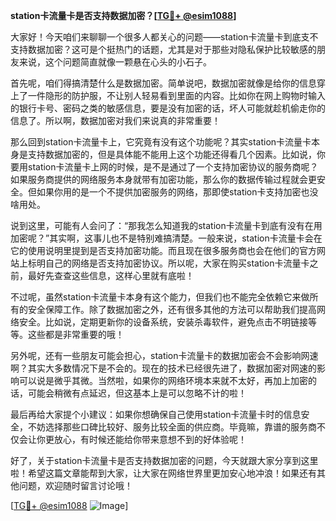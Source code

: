 **station卡流量卡是否支持数据加密？[[TG💪+ @esim1088](https://t.me/s/esim1088)]**

大家好！今天咱们来聊聊一个很多人都关心的问题——station卡流量卡到底支不支持数据加密？这可是个挺热门的话题，尤其是对于那些对隐私保护比较敏感的朋友来说，这个问题简直就像一颗悬在心头的小石子。

首先呢，咱们得搞清楚什么是数据加密。简单说吧，数据加密就像是给你的信息穿上了一件隐形的防护服，不让别人轻易看到里面的内容。比如你在网上购物时输入的银行卡号、密码之类的敏感信息，要是没有加密的话，坏人可能就趁机偷走你的信息了。所以啊，数据加密对我们来说真的非常重要！

那么回到station卡流量卡上，它究竟有没有这个功能呢？其实station卡流量卡本身是支持数据加密的，但是具体能不能用上这个功能还得看几个因素。比如说，你要用station卡流量卡上网的时候，是不是通过了一个支持加密协议的服务商呢？如果服务商提供的网络服务本身就带有加密功能，那么你的数据传输过程就会更安全。但如果你用的是一个不提供加密服务的网络，那即使station卡支持加密也没啥用处。

说到这里，可能有人会问了：“那我怎么知道我的station卡流量卡到底有没有在用加密呢？”其实啊，这事儿也不是特别难搞清楚。一般来说，station卡流量卡会在它的使用说明里提到是否支持加密功能。而且现在很多服务商也会在他们的官方网站上标明自己的网络是否支持加密协议。所以呢，大家在购买station卡流量卡之前，最好先查查这些信息，这样心里就有底啦！

不过呢，虽然station卡流量卡本身有这个能力，但我们也不能完全依赖它来做所有的安全保障工作。除了数据加密之外，还有很多其他的方法可以帮助我们提高网络安全。比如说，定期更新你的设备系统，安装杀毒软件，避免点击不明链接等等。这些都是非常重要的哦！

另外呢，还有一些朋友可能会担心，station卡流量卡的数据加密会不会影响网速啊？其实大多数情况下是不会的。现在的技术已经很先进了，数据加密对网速的影响可以说是微乎其微。当然啦，如果你的网络环境本来就不太好，再加上加密的话，可能会稍微有点延迟，但这基本上是可以忽略不计的啦！

最后再给大家提个小建议：如果你想确保自己使用station卡流量卡时的信息安全，不妨选择那些口碑比较好、服务比较全面的供应商。毕竟嘛，靠谱的服务商不仅会让你更放心，有时候还能给你带来意想不到的好体验呢！

好了，关于station卡流量卡是否支持数据加密的问题，今天就跟大家分享到这里啦！希望这篇文章能帮到大家，让大家在网络世界里更加安心地冲浪！如果还有其他问题，欢迎随时留言讨论哦！

[[TG💪+ @esim1088](https://t.me/s/esim1088) ![Image](https://i.postimg.cc/4NQfJmqS/Snipaste-2025-05-13-00-14-12.png)]
